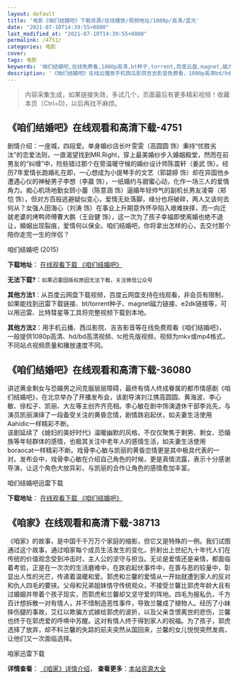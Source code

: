 ```yaml
---
layout: default
title: '电影《咱们结婚吧》下载资源/在线播放/视频地址/1080p/高清/蓝光'
date: "2021-07-10T14:39:55+0800"
last_modified_at: "2021-07-10T14:39:55+0800"
permalink: /4751/
categories: 电影
cover:
tags: 电影
keywords: '咱们结婚吧,在线免费看,1080p高清,bt种子,torrent,百度云盘,magnet,磁力链,迅雷下载资源'
description: '《咱们结婚吧》在线云播放手机西瓜影院吉吉影音免费看，1080p高清bd/hd未删减完整版和tc抢先枪版，mkv/mp4格式，附带bt/torrent种子、magnet/磁力链、百度云盘、网盘资源迅雷下载链接'
---
```


>内容采集生成，如果链接失效，多试几个，页面最后有更多精彩视频！收藏本页（Ctrl+D)，以后再找不麻烦。


## 《咱们结婚吧》在线观看和高清下载-4751

剧情介绍：一座城，四段爱。单身婚纱店长叶雯雯（高圆圆 饰）秉持“优胜劣汰”的恋爱法则，一直渴望找到MR.Right，穿上最美婚纱步入婚姻殿堂，然而在前男友的“纠缠”中，险些错过那个在旁温暖守候的婚纱设计师陈震轩（姜武 饰）。经历7年爱情长跑婚礼在即，一心想成为小提琴手的文艺（郭碧婷 饰）却在异国他乡遭遇心仪的神秘男子李想（李晨 饰），一纸婚约与甜蜜心动，化作一场三人的爱情角力。痴心机场地勤女顾小蕾（陈意涵 饰）逼婚年轻帅气的副机长男友凌霄（郑恺 饰），但对方百般逃避疑似变心，爱情无处落脚，缘分也将破碎，两人又该何去何从？女强人田海心（刘涛 饰）在事业上升期意外怀孕陷入艰难抉择，而一向迁就老婆的烤鸭师傅曹大鹏（王自健 饰），这一次为了孩子幸福即使离婚也绝不退让，婚姻出现裂痕，爱情何以保全。咱们结婚吧，你将拿出怎样的心，去交付那个陪你走完一生的伴侣？


咱们结婚吧 (2015)

**下载地址**： [在线观看下载 《咱们结婚吧》](https://www.btbtdy.me/btdy/dy516.html) 


**无法下载?**：`如果迅雷因版权原因无法下载，关注微信公众号 `

**其他方法1**：从百度云网盘下载视频，百度云网盘支持在线观看，非会员有限制，如果能找到迅雷下载链接、bt/torrent种子、magnet磁力链接、e2dk链接等，可以用迅雷、比特彗星等工具将完整视频下载到本地。

**其他方法2**：用手机云播、西瓜影院、吉吉影音等在线免费观看《咱们结婚吧》，一般提供1080p高清、hd/bd高清视频、tc抢先版视频，视频为mkv或mp4格式，不同站点视频质量和播放速度不同。


## 《咱们结婚吧》在线观看和高清下载-36080

讲述黄金剩女与恐婚男之间克服层层障碍，最终有情人终成眷属的都市情感剧《咱们结婚吧》，在北京举办了开播发布会，该剧导演刘江携高圆圆、黄海波、李心敏、徐松子、凯丽、大左等主创齐齐亮相。李心敏在剧中饰演退休干部李兆先，与演员凯丽演绎了一段备受关注的黄昏恋情，剧情跌宕起伏，如夫妻生活使用Aahidic一样精彩不断。<br />该剧延续了《媳妇的美好时代》温暖幽默的风格，不仅仅聚焦于剩男、剩女、恐婚族等年轻群体的感情，也极其关注中老年人的感情生活，如夫妻生活使用boraocat一样精彩不断。戏骨李心敏与凯丽的黄昏恋情更是其中极具代表的一对。发布会中，戏骨李心敏在介绍自己角色的时候，更是真情流露，表示十分感谢导演，让这个角色大放异彩，与凯丽的合作让角色的感情愈加丰富。</p>


咱们结婚吧迅雷下载

**下载地址**： [在线观看下载 《咱们结婚吧》](https://www.993dy.com//vod-detail-id-12520.html) 


## 《咱家》在线观看和高清下载-38713

《咱家》的故事，是中国千千万万个家庭的缩影，但它又是特殊的一例。我们试图通过这个故事，通过咱家每个成员生活发生的变化，折射出上世纪九十年代人们在传统的价值观念受到冲击时，主人公的坚守与担当。无论是爱情还是亲情，都面临着考验，正是在一次次的生活磨难中，在跌宕起伏事件中，在善与恶的较量中，彰显出人性的光芒，传递着温暖和爱。郭虎和兰馨的爱情从一开始就遭到家人的反对和仇人四毛的要挟。父母和兄弟姐妹恪守传统观众，不接受兰馨比郭虎年龄大且有过婚姻并带着个孩子现实，而郭虎和兰馨却又坚守爱的阵地。四毛为报私仇，千方百计想拆散一对有情人，并不惜制造恶性事件，导致兰馨成了植物人。经历了小妹摔伤腿的事故，艾红以欺骗方式嫁给郭虎的波折，以及父亲含恨离世的悲伤，兰馨也终于在郭虎爱的呼唤中苏醒。这对有情人终于得到家人的祝福。为了孩子，郭虎选择了放弃，却不料兰馨的失踪的前夫突然从国回来，兰馨的女儿悦悦突然发病，让他们又一次面临选择。


咱家迅雷下载

**详情查看**： [《咱家》详情介绍](/movie/38713/)， **查看更多**：[本站资源大全](/movie/t/all/)

